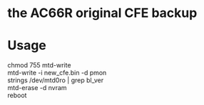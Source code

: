 # the AC66R original CFE backup

# Usage

chmod 755 mtd-write  
mtd-write -i new_cfe.bin -d pmon  
strings /dev/mtd0ro | grep bl_ver  
mtd-erase -d nvram  
reboot  
